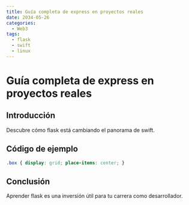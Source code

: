 ```yaml
---
title: Guía completa de express en proyectos reales
date: 2034-05-26
categories:
  - Web3
tags:
  - flask
  - swift
  - linux
---
```


# Guía completa de express en proyectos reales

## Introducción

Descubre cómo flask está cambiando el panorama de swift.

## Código de ejemplo

```css
.box { display: grid; place-items: center; }
```

## Conclusión

Aprender flask es una inversión útil para tu carrera como desarrollador.